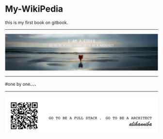 # My-WikiPedia

this is my first book on gitbook.

---


![](ali-17@2x.png)


---




#one by one、、、


---

![](alihanniba.png)

